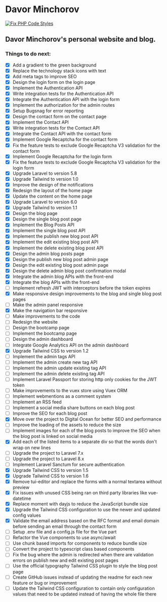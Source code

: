 # Davor Minchorov
[![Fix PHP Code Styles](https://github.com/davorminchorov/davorminchorov/actions/workflows/main.yml/badge.svg)](https://github.com/davorminchorov/davorminchorov/actions/workflows/main.yml)

## Davor Minchorov's personal website and blog.

### Things to do next:
- [x] Add a gradient to the green background
- [x] Replace the technology stack icons with text
- [x] Add meta tags to improve SEO
- [x] Design the login form on the login page
- [x] Implement the Authentication API
- [x] Write integration tests for the Authentication API
- [x] Integrate the Authentication API with the login form
- [x] Implement the authorization for the admin routes
- [x] Setup Bugsnag for error reporting
- [x] Design the contact form on the contact page
- [x] Implement the Contact API
- [x] Write integration tests for the Contact API
- [x] Integrate the Contact API with the contact form
- [x] Implement Google Recaptcha for the contact form
- [x] Fix the feature tests to exclude Google Recaptcha V3 validation for the contact form
- [x] Implement Google Recaptcha for the login form
- [x] Fix the feature tests to exclude Google Recaptcha V3 validation for the login form
- [x] Upgrade Laravel to version 5.8
- [x] Upgrade Tailwind to version 1.0
- [x] Improve the design of the notifications
- [x] Redesign the layout of the home page
- [x] Update the content on the home page
- [x] Upgrade Laravel to version 6.0
- [x] Upgrade Tailwind to version 1.1
- [x] Design the blog page
- [x] Design the single blog post page
- [x] Implement the Blog Posts API
- [x] Implement the single blog post API
- [x] Implement the publish new blog post API
- [x] Implement the edit existing blog post API
- [x] Implement the delete existing blog post API
- [x] Design the admin blog posts page
- [x] Design the publish new blog post admin page
- [x] Design the edit existing blog post admin page
- [x] Design the delete admin blog post confirmation modal
- [x] Integrate the admin blog APIs with the front-end
- [x] Integrate the blog APIs with the front-end
- [ ] Implement refresh JWT with interceptors before the token expires
- [x] Make responsive design improvements to the blog and single blog post pages
- [ ] Make the admin panel responsive
- [x] Make the navigation bar responsive
- [ ] Make improvements to the code
- [ ] Redesign the website
- [ ] Design the bootcamp page
- [ ] Implement the bootcamp page
- [ ] Design the admin dashboard
- [ ] Integrate Google Analytics API on the admin dashboard
- [x] Upgrade Tailwind CSS to version 1.2
- [ ] Implement the admin tags API
- [ ] Implement the admin create new tag API
- [ ] Implement the admin update existing tag API
- [ ] Implement the admin delete existing tag API
- [ ] Implement Laravel Passport for storing http only cookies for the JWT token
- [ ] Make improvements to the vuex store using Vuex ORM
- [ ] Implement webmentions as a comment system
- [ ] Implement an RSS feed
- [ ] Implement a social media share buttons on each blog post
- [ ] Improve the SEO for each blog post
- [x] Move over the project to Digital Ocean for better SEO and performance
- [ ] Improve the loading of the assets to reduce the size
- [ ] Implement images for each of the blog posts to improve the SEO when the blog post is linked on social media
- [x] Add each of the listed items to a separate div so that the words don't wrap on new lines
- [ ] Upgrade the project to Laravel 7.x
- [ ] Upgrade the project to Laravel 8.x
- [ ] Implement Laravel Sanctum for secure authentication
- [x] Upgrade Tailwind CSS to version 1.5
- [x] Upgrade Tailwind CSS to version 1.6
- [x] Remove tui-editor and replace the forms with a normal textarea without preview
- [x] Fix issues with unused CSS being ran on third party libraries like vue-datetime
- [x] Replace moment with dayjs to reduce the JavaScript bundle size
- [x] Upgrade the Tailwind CSS configuration to use the newer and updated config values
- [x] Validate the email address based on the RFC format and email domain before sending an email through the contact form
- [ ] Setup .env file and a config.js file for the Vue part
- [ ] Refactor the Vue components to use async/await
- [ ] Use chunk based imports for components to reduce bundle size
- [ ] Convert the project to typescript class based components
- [ ] Fix the bug where the admin is redirected when there are validation errors on publish new and edit existing post pages
- [ ] Use the official typography Tailwind CSS plugin to style the blog post page
- [ ] Create GitHub issues instead of updating the readme for each new feature or bug or improvement
- [ ] Update the Tailwind CSS configuration to contain only configuration values that need to be updated instead of having the whole file there
